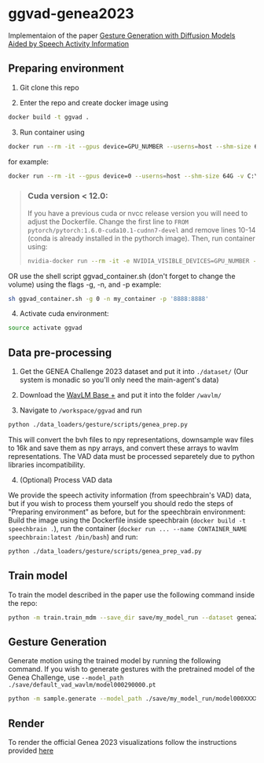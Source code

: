 # ggvad-genea2023

Implementaion of the paper [Gesture Generation with Diffusion Models Aided by Speech Activity Information](https://openreview.net/forum?id=S9Efb3MoiZ)

## Preparing environment

1. Git clone this repo

2. Enter the repo and create docker image using 

```sh
docker build -t ggvad .
```

3. Run container using

```sh
docker run --rm -it --gpus device=GPU_NUMBER --userns=host --shm-size 64G -v /MY_DIR/ggvad-genea2023:/workspace/ggvad/ -p PORT_NUMBR --name CONTAINER_NAME ggvad:latest /bin/bash
```

for example:
```sh
docker run --rm -it --gpus device=0 --userns=host --shm-size 64G -v C:\ProgramFiles\ggvad-genea2023:/workspace/my_repo -p '8888:8888' --name my_container ggvad:latest /bin/bash
```

> ### Cuda version < 12.0:
> 
> If you have a previous cuda or nvcc release version you will need to adjust the Dockerfile. Change the first line to `FROM pytorch/pytorch:1.6.0-cuda10.1-cudnn7-devel` and remove lines 10-14 (conda is already installed in the pythorch image). Then, run container using:
> 
> ```sh
> nvidia-docker run --rm -it -e NVIDIA_VISIBLE_DEVICES=GPU_NUMBER --runtime=nvidia --userns=host --shm-size 64G -v /work/rodolfo.tonoli/GestureDiffusion:/workspace/gesture-diffusion/ -p $port --name gestdiff_container$number multimodal-research-group-mdm:latest /bin/bash
> ```


OR use the shell script ggvad_container.sh (don't forget to change the volume) using the flags -g, -n, and -p
example:
```sh
sh ggvad_container.sh -g 0 -n my_container -p '8888:8888'
```

4. Activate cuda environment:
```sh
source activate ggvad
```

## Data pre-processing

1. Get the GENEA Challenge 2023 dataset and put it into `./dataset/`
(Our system is monadic so you'll only need the main-agent's data)

2. Download the [WavLM Base +](https://github.com/microsoft/unilm/tree/master/wavlm) and put it into the folder `/wavlm/`

3. Navigate to `/workspace/ggvad` and run

```sh
python ./data_loaders/gesture/scripts/genea_prep.py
```

This will convert the bvh files to npy representations, downsample wav files to 16k and save them as npy arrays, and convert these arrays to wavlm representations. The VAD data must be processed separetely due to python libraries incompatibility. 

4. (Optional) Process VAD data

We provide the speech activity information (from speechbrain's VAD) data, but if you wish to process them yourself you should redo the steps of "Preparing environment" as before, but for the speechbrain environment: Build the image using the Dockerfile inside speechbrain (`docker build -t speechbrain .`), run the container (`docker run ... --name CONTAINER_NAME speechbrain:latest /bin/bash`) and run:

```sh
python ./data_loaders/gesture/scripts/genea_prep_vad.py
```

## Train model

To train the model described in the paper use the following command inside the repo:

```sh
python -m train.train_mdm --save_dir save/my_model_run --dataset genea2023+ --step 10  --use_text --use_vad True --use_wavlm True
```

## Gesture Generation

Generate motion using the trained model by running the following command. If you wish to generate gestures with the pretrained model of the Genea Challenge, use `--model_path ./save/default_vad_wavlm/model000290000.pt` 

```sh
python -m sample.generate --model_path ./save/my_model_run/model000XXXXXX.pt 
```

## Render

To render the official Genea 2023 visualizations follow the instructions provided [here](https://github.com/genea-workshop/genea_numerical_evaluations)
